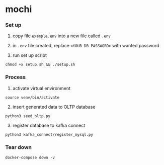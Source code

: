# mochi

### Set up
1. copy file `example.env` into a new file called `.env`
   
2. in `.env` file created, replace `<YOUR DB PASSWORD>` with wanted password 

3.  run set up script
```
chmod +x setup.sh && ./setup.sh
```

### Process
1. activate virtual environment

```
source venv/bin/activate
```

2. insert generated data to OLTP database
   
```
python3 seed_oltp.py
``` 

3. register database to kafka connect

```
python3 kafka_connect/register_mysql.py
```

### Tear down

```
docker-compose down -v
```
